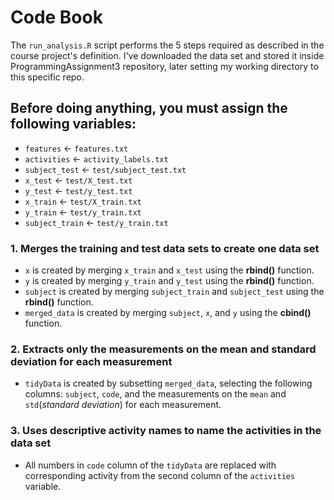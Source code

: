 # Code Book
The ```run_analysis.R``` script performs the 5 steps required as described
in the course project's definition. I've downloaded the data set and stored it
inside ProgrammingAssignment3 repository, later setting my working directory
to this specific repo.

## Before doing anything, you must assign the following variables:
* ```features``` <- ```features.txt```
* ```activities``` <- ```activity_labels.txt```
* ```subject_test``` <- ```test/subject_test.txt```
* ```x_test``` <- ```test/X_test.txt```
* ```y_test``` <- ```test/y_test.txt```
* ```x_train``` <- ```test/X_train.txt```
* ```y_train``` <- ```test/y_train.txt```
* ```subject_train``` <- ```test/y_train.txt```

### 1. Merges the training and test data sets to create one data set
  * ```x``` is created by merging ```x_train``` and ```x_test``` using the **rbind()** function.
  * ```y``` is created by merging ```y_train``` and ```y_test``` using the **rbind()** function.
  * ```subject``` is created by merging ```subject_train``` and ```subject_test``` using the **rbind()** function.
  * ```merged_data``` is created by merging ```subject```, ```x```, and ```y``` using the **cbind()** function.
  
### 2. Extracts only the measurements on the mean and standard deviation for each measurement
  * ```tidyData``` is created by subsetting ```merged_data```, selecting the following columns: ```subject```, ```code```, and the measurements on the ```mean``` and ```std```(_standard deviation_) for each measurement.
  
### 3. Uses descriptive activity names to name the activities in the data set
  * All numbers in ```code``` column of the ```tidyData``` are replaced with corresponding activity from the second column of the ```activities``` variable.